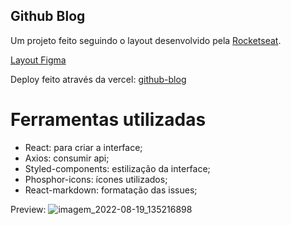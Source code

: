 ## Github Blog
Um projeto feito seguindo o layout desenvolvido pela [Rocketseat](https://www.rocketseat.com.br).

[Layout Figma](https://www.figma.com/community/file/1138814951106121051)

Deploy feito através da vercel: [github-blog](https://github-blog-omega.vercel.app)

# Ferramentas utilizadas
- React: para criar a interface;
- Axios: consumir api;
- Styled-components: estilização da interface;
- Phosphor-icons: ícones utilizados;
- React-markdown: formatação das issues;

Preview: ![imagem_2022-08-19_135216898](https://user-images.githubusercontent.com/102676411/185668816-c93aab9f-f39a-46ee-8e25-b5d49622bb67.png)
